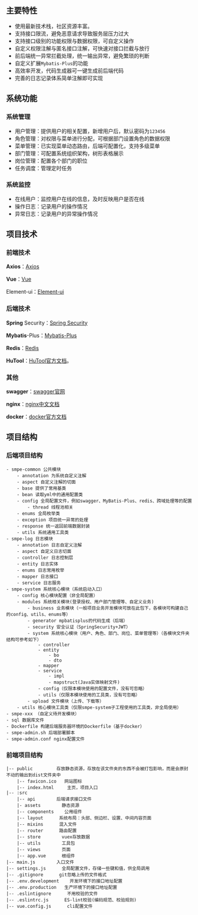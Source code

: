 
## **主要特性**

- 使用最新技术栈，社区资源丰富。
- 支持接口限流，避免恶意请求导致服务层压力过大
- 支持接口级别的功能权限与数据权限，可自定义操作
- 自定义权限注解与匿名接口注解，可快速对接口拦截与放行
- 前后端统一异常拦截处理，统一输出异常，避免繁琐的判断
- 自定义扩展`Mybatis-Plus`的功能                 
- 高效率开发，代码生成器可一键生成前后端代码                      
- 完善的日志记录体系简单注解即可实现                                                                                        

##   **系统功能**

### **系统管理**

- 用户管理：提供用户的相关配置，新增用户后，默认密码为`123456`
- 角色管理：对权限与菜单进行分配，可根据部门设置角色的数据权限
- 菜单管理：已实现菜单动态路由，后端可配置化，支持多级菜单
- 部门管理：可配置系统组织架构，树形表格展示
- 岗位管理：配置各个部门的职位
- 任务调度：管理定时任务

### **系统监控**

- 在线用户：监控用户在线的信息，及时反映用户是否在线
- 操作日志：记录用户的操作情况
- 异常日志：记录用户的异常操作情况

## **项目技术**

###   **前端技术**

**Axios**：[Axios](http://axios-js.com/)

**Vue**：[Vue](https://vuejs.bootcss.com/guide/)

Element-ui：[Element-ui](https://element.eleme.cn/#/zh-CN)

### **后端技术**

**Spring** Security：[Spring Security](https://spring.io/projects/spring-security)

**Mybatis**-Plus：[Mybatis-Plus](https://baomidou.com/)

**Redis**：[Redis](http://www.redis.cn/)

**HuTool**：[HuTool官方文档](https://hutool.cn/docs/#/)。

### **其他**

**swagger**：[swagger官网](https://swagger.io/)

**nginx**：[nginx中文文档](https://www.nginx.cn/doc/)

**docker**：[docker官方文档](https://docs.docker.com/)

## **项目结构**

### **后端项目结构**

```text
- smpe-common 公共模块
    - annotation 为系统自定义注解
    - aspect 自定义注解的切面
    - base 提供了常用基类
    - bean 读取yml中的通用配置类
    - config 全局配置文件，例如swagger、MyBatis-Plus、redis、跨域处理等的配置
        - thread 线程池相关
    - enums 全局枚举类
    - exception 项目统一异常的处理
    - response 统一返回前端数据封装
    - utils 系统通用工具类
- smpe-log 日志模块
    - annotation 日志自定义注解
    - aspect 自定义日志切面
    - controller 日志控制层
    - entity 日志实体
    - enums 日志常用枚举
    - mapper 日志接口
    - service 日志服务
- smpe-system 系统核心模块（系统启动入口）
    - config 核心模块配置（非全局配置）
    - modules 系统相关模块(登录授权、用户部门管理等、自定义业务)
        - business 业务模块（一般项目业务开发模块可放在此包下，各模块可构建自己的config、utils、enums等）
        - generator mpbatisplus的代码生成（后端）
        - security 安全认证（SpringSecurity+JWT）
        - system 系统核心模块（用户、角色、部门、岗位、菜单管理等）（各模块文件夹结构可参考如下）
            - controller
            - entity
                - bo
                - dto
            - mapper
            - service
                - impl
                - mapstruct(Java实体映射文件)
            - config（仅限本模块使用的配置文件，没有可忽略）
            - utils（仅限本模块使用的工具类，没有可忽略）
        - upload 文件模块（上传、下载等）
    - utils 核心模块工具类（仅限smpe-system子工程使用的工具类，非全局使用）
- smpe-xxx （自定义待开发模块）
- sql 数据库文件
- Dockerfile 构建后端服务器环境的Dockerfile（基于docker）
- smpe-admin.sh 后端部署脚本
- smpe-admin.conf nginx配置文件
```

###    **前端项目结构**

```text
|-- public         存放静态资源，存放在该文件夹的东西不会被打包影响，而是会原封不动的输出到dist文件夹中
    |-- favicon.ico   网站图标
    |-- index.html     主页，项目入口
|-- :src
    |-- api        后端请求接口文件
    |- assets        静态资源
    |-- components    公用组件
    |-- layout      系统布局：头部、侧边栏、设置、中间内容页面
    |-- mixins      混入文件
    |-- router      路由配置
    |-- store        vuex存放数据
    |-- utils        工具包
    |-- views        页面
    |-- app.vue      根组件
|-- main.js        入口文件
|-- settings.js      全局配置文件，存储一些键和值，供全局调用
|-- .gitignore      git忽略上传的文件格式
|-- .env.development    开发环境下的接口地址配置
|-- .env.production   生产环境下的接口地址配置
|-- .eslintignore      不用校验的文件
|-- .eslintrc.js      ES-lint校验(编码规范、校验规则)
|-- vue.config.js      cli配置文件
```
